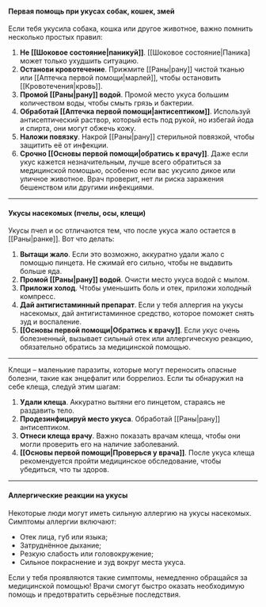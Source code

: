 #### Первая помощь при укусах собак, кошек, змей

Если тебя укусила собака, кошка или другое животное, важно помнить несколько простых правил:

1. **Не [[Шоковое состояние|паникуй]]**. [[Шоковое состояние|Паника] может только ухудшить ситуацию.
2. **Останови кровотечение**. Прижмите [[Раны|рану]] чистой тканью или [[Аптечка первой помощи|марлей]], чтобы остановить [[Кровотечения|кровь]].
3. **Промой [[Раны|рану]] водой**. Промой место укуса большим количеством воды, чтобы смыть грязь и бактерии.
4. **Обработай [[Аптечка первой помощи|антисептиком]]**. Используй антисептический раствор, который есть под рукой, но избегай йода и спирта, они могут обжечь кожу.
5. **Наложи повязку**. Накрой [[Раны|рану]] стерильной повязкой, чтобы защитить её от инфекции.
6. **Срочно [[Основы первой помощи|обратись к врачу]]**. Даже если укус кажется незначительным, лучше всего обратиться за медицинской помощью, особенно если вас укусило дикое или уличное животное. Врач проверит, нет ли риска заражения бешенством или другими инфекциями.
    
---

#### Укусы насекомых (пчелы, осы, клещи)

Укусы пчел и ос отличаются тем, что после укуса жало остается в [[Раны|ранке]]. Вот что делать:

1. **Вытащи жало**. Если это возможно, аккуратно удали жало с помощью пинцета. Не сжимай его сильно, чтобы не выдавить больше яда.
2. **Промой [[Раны|рану]] водой**. Очисти место укуса водой с мылом.
3. **Приложи холод**. Чтобы уменьшить боль и отек, приложи холодный компресс.
4. **Дай антигистаминный препарат**. Если у тебя аллергия на укусы насекомых, дай антигистаминное средство, которое поможет снять зуд и воспаление.
5. **[[Основы первой помощи|Обратись к врачу]]**. Если укус очень болезненный, вызывает сильный отек или аллергическую реакцию, обязательно обратись за медицинской помощью.
    
---

Клещи – маленькие паразиты, которые могут переносить опасные болезни, такие как энцефалит или боррелиоз. Если ты обнаружил на себе клеща, следуй этим шагам:

1. **Удали клеща**. Аккуратно вытяни его пинцетом, стараясь не раздавить тело.
2. **Продезинфицируй место укуса**. Обработай [[Раны|рану]] антисептиком.
3. **Отнеси клеща врачу**. Важно показать врачам клеща, чтобы они могли проверить его на наличие заболеваний.
4. **[[Основы первой помощи|Проверься у врача]]**. После укуса клеща рекомендуется пройти медицинское обследование, чтобы убедиться, что ты здоров.
    
---

#### Аллергические реакции на укусы

Некоторые люди могут иметь сильную аллергию на укусы насекомых. Симптомы аллергии включают:

- Отек лица, губ или языка;
- Затруднённое дыхание;
- Резкую слабость или головокружение;
- Сильное покраснение и зуд вокруг места укуса.
    
Если у тебя проявляются такие симптомы, немедленно обращайся за медицинской помощью! Врачи смогут быстро оказать необходимую помощь и предотвратить серьёзные последствия.